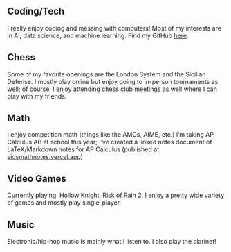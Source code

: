 ## Coding/Tech
I really enjoy coding and messing with computers! Most of my interests are in AI, data science, and machine learning. Find my GitHub [here](https://github.com/Windshield-Viper).
## Chess
Some of my favorite openings are the London System and the Sicilian Defense. I mostly play online but enjoy going to in-person tournaments as well; of course, I enjoy attending chess club meetings as well where I can play with my friends.
## Math
I enjoy competition math (things like the AMCs, AIME, etc.) I’m taking AP Calculus AB at school this year; I’ve created a linked notes document of LaTeX/Markdown notes for AP Calculus (published at [sidsmathnotes.vercel.app](https://sidsmathnotes.vercel.app))
## Video Games
Currently playing: Hollow Knight, Risk of Rain 2. I enjoy a pretty wide variety of games and mostly play single-player.
## Music
Electronic/hip-hop music is mainly what I listen to. I also play the clarinet!